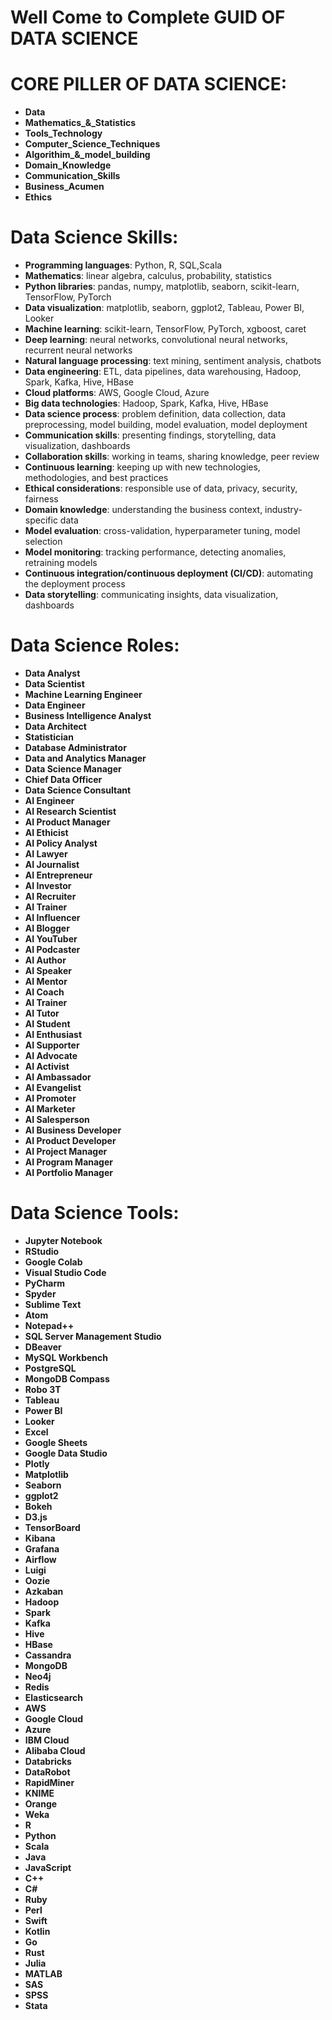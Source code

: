 # Well Come to Complete GUID OF DATA SCIENCE

# CORE PILLER OF DATA SCIENCE:
- **Data**   
- **Mathematics_&_Statistics**    
- **Tools_Technology**
- **Computer_Science_Techniques**
- **Algorithim_&_model_building**
- **Domain_Knowledge**
- **Communication_Skills**
- **Business_Acumen**
- **Ethics**

# Data Science Skills:
- **Programming languages**: Python, R, SQL,Scala
- **Mathematics**: linear algebra, calculus, probability, statistics
- **Python libraries**: pandas, numpy, matplotlib, seaborn, scikit-learn, TensorFlow, PyTorch
- **Data visualization**: matplotlib, seaborn, ggplot2, Tableau, Power BI, Looker
- **Machine learning**: scikit-learn, TensorFlow, PyTorch, xgboost, caret
- **Deep learning**: neural networks, convolutional neural networks, recurrent neural networks
- **Natural language processing**: text mining, sentiment analysis, chatbots
- **Data engineering**: ETL, data pipelines, data warehousing, Hadoop, Spark, Kafka, Hive, HBase
- **Cloud platforms**: AWS, Google Cloud, Azure
- **Big data technologies**: Hadoop, Spark, Kafka, Hive, HBase
- **Data science process**: problem definition, data collection, data preprocessing, model building, model evaluation, model deployment
- **Communication skills**: presenting findings, storytelling, data visualization, dashboards
- **Collaboration skills**: working in teams, sharing knowledge, peer review
- **Continuous learning**: keeping up with new technologies, methodologies, and best practices
- **Ethical considerations**: responsible use of data, privacy, security, fairness
- **Domain knowledge**: understanding the business context, industry-specific data
- **Model evaluation**: cross-validation, hyperparameter tuning, model selection
- **Model monitoring**: tracking performance, detecting anomalies, retraining models
- **Continuous integration/continuous deployment (CI/CD)**: automating the deployment process
- **Data storytelling**: communicating insights, data visualization, dashboards


# Data Science Roles:
- **Data Analyst**
- **Data Scientist**
- **Machine Learning Engineer**
- **Data Engineer**
- **Business Intelligence Analyst**
- **Data Architect**
- **Statistician**
- **Database Administrator**
- **Data and Analytics Manager**
- **Data Science Manager**
- **Chief Data Officer**
- **Data Science Consultant**
- **AI Engineer**
- **AI Research Scientist**
- **AI Product Manager**
- **AI Ethicist**
- **AI Policy Analyst**
- **AI Lawyer**
- **AI Journalist** 
- **AI Entrepreneur**
- **AI Investor**
- **AI Recruiter**
- **AI Trainer**
- **AI Influencer**
- **AI Blogger**
- **AI YouTuber**
- **AI Podcaster**
- **AI Author**
- **AI Speaker**
- **AI Mentor**
- **AI Coach**
- **AI Trainer**
- **AI Tutor**
- **AI Student**
- **AI Enthusiast**
- **AI Supporter**
- **AI Advocate**
- **AI Activist**
- **AI Ambassador**
- **AI Evangelist** 
- **AI Promoter**
- **AI Marketer**
- **AI Salesperson**
- **AI Business Developer**
- **AI Product Developer**
- **AI Project Manager**
- **AI Program Manager**
- **AI Portfolio Manager**


# Data Science Tools:
- **Jupyter Notebook**
- **RStudio**
- **Google Colab**
- **Visual Studio Code**
- **PyCharm**
- **Spyder**
- **Sublime Text**
- **Atom**
- **Notepad++**
- **SQL Server Management Studio**
- **DBeaver**
- **MySQL Workbench**
- **PostgreSQL**
- **MongoDB Compass**
- **Robo 3T**
- **Tableau**
- **Power BI**
- **Looker**
- **Excel**
- **Google Sheets**
- **Google Data Studio**
- **Plotly**
- **Matplotlib**
- **Seaborn**
- **ggplot2**
- **Bokeh**
- **D3.js**
- **TensorBoard**
- **Kibana**
- **Grafana**
- **Airflow**
- **Luigi**
- **Oozie**
- **Azkaban**
- **Hadoop**
- **Spark**
- **Kafka**
- **Hive**
- **HBase**
- **Cassandra**
- **MongoDB**
- **Neo4j**
- **Redis**
- **Elasticsearch**
- **AWS**
- **Google Cloud**
- **Azure**
- **IBM Cloud**
- **Alibaba Cloud**
- **Databricks**
- **DataRobot**
- **RapidMiner**
- **KNIME**
- **Orange**
- **Weka**
- **R**
- **Python**
- **Scala**
- **Java**
- **JavaScript**
- **C++**
- **C#**
- **Ruby**
- **Perl**
- **Swift**
- **Kotlin**
- **Go**
- **Rust**
- **Julia**
- **MATLAB**
- **SAS**
- **SPSS**
- **Stata**





































